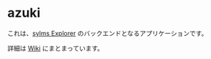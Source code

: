 # azuki

これは、[sylms Explorer](https://github.com/sylms/azuki/wiki/sylms_explorer) のバックエンドとなるアプリケーションです。

詳細は [Wiki](https://github.com/sylms/azuki/wiki) にまとまっています。
